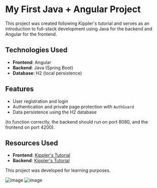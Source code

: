 # My First Java + Angular Project

This project was created following Kippler's tutorial and serves as an introduction to full-stack development using Java for the backend and Angular for the frontend.

## Technologies Used

- **Frontend**: Angular
- **Backend**: Java (Spring Boot)
- **Database**: H2 (local persistence)

## Features

- User registration and login
- Authentication and private page protection with `AuthGuard`
- Data persistence using the H2 database


 (to function correctly, the backend should run on port 8080, and the frontend on port 4200).

## Resources Used

- **Frontend**: [Kippler's Tutorial](https://www.youtube.com/watch?v=6qbuuPM_de4&list=PLNCSWIsR6ADJuQd4x6LVIC4VFMYArdg3M&index=8)
- **Backend**: [Kippler's Tutorial](https://www.youtube.com/watch?v=tJCyNV1G0P4)


This project was developed for learning purposes.

![image](https://github.com/user-attachments/assets/079e2e28-1d34-4006-8d2c-4f3de1fba4ba)
![image](https://github.com/user-attachments/assets/885b26ed-a7a5-4d76-8ecb-48bb06938bd7)

